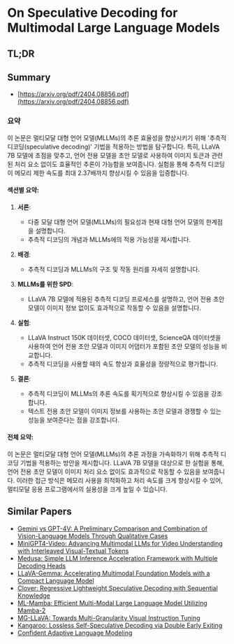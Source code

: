# On Speculative Decoding for Multimodal Large Language Models
## TL;DR
## Summary
- [https://arxiv.org/pdf/2404.08856.pdf](https://arxiv.org/pdf/2404.08856.pdf)

### 요약

이 논문은 멀티모달 대형 언어 모델(MLLMs)의 추론 효율성을 향상시키기 위해 '추측적 디코딩(speculative decoding)' 기법을 적용하는 방법을 탐구합니다. 특히, LLaVA 7B 모델에 초점을 맞추고, 언어 전용 모델을 초안 모델로 사용하여 이미지 토큰과 관련된 처리 요소 없이도 효율적인 추론이 가능함을 보여줍니다. 실험을 통해 추측적 디코딩이 메모리 제한 속도를 최대 2.37배까지 향상시킬 수 있음을 입증합니다.

#### 섹션별 요약:

1. **서론**:
   - 다중 모달 대형 언어 모델(MLLMs)의 필요성과 현재 대형 언어 모델의 한계점을 설명합니다.
   - 추측적 디코딩의 개념과 MLLMs에의 적용 가능성을 제시합니다.

2. **배경**:
   - 추측적 디코딩과 MLLMs의 구조 및 작동 원리를 자세히 설명합니다.

3. **MLLMs를 위한 SPD**:
   - LLaVA 7B 모델에 적용된 추측적 디코딩 프로세스를 설명하고, 언어 전용 초안 모델이 이미지 정보 없이도 효과적으로 작동할 수 있음을 설명합니다.

4. **실험**:
   - LLaVA Instruct 150K 데이터셋, COCO 데이터셋, ScienceQA 데이터셋을 사용하여 언어 전용 초안 모델과 이미지 어댑터가 포함된 초안 모델의 성능을 비교합니다.
   - 추측적 디코딩을 사용할 때의 속도 향상과 효율성을 정량적으로 평가합니다.

5. **결론**:
   - 추측적 디코딩이 MLLMs의 추론 속도를 획기적으로 향상시킬 수 있음을 강조합니다.
   - 텍스트 전용 초안 모델이 이미지 정보를 사용하는 초안 모델과 경쟁할 수 있는 성능을 보여준다는 점을 강조합니다.

#### 전체 요약:

이 논문은 멀티모달 대형 언어 모델(MLLMs)의 추론 과정을 가속화하기 위해 추측적 디코딩 기법을 적용하는 방안을 제시합니다. LLaVA 7B 모델을 대상으로 한 실험을 통해, 언어 전용 초안 모델이 이미지 처리 요소 없이도 효과적으로 작동할 수 있음을 보여줍니다. 이러한 접근 방식은 메모리 사용을 최적화하고 처리 속도를 크게 향상시킬 수 있어, 멀티모달 응용 프로그램에서의 실용성을 크게 높일 수 있습니다.

## Similar Papers
- [Gemini vs GPT-4V: A Preliminary Comparison and Combination of Vision-Language Models Through Qualitative Cases](2312.15011.md)
- [MiniGPT4-Video: Advancing Multimodal LLMs for Video Understanding with Interleaved Visual-Textual Tokens](2404.03413.md)
- [Medusa: Simple LLM Inference Acceleration Framework with Multiple Decoding Heads](2401.10774.md)
- [LLaVA-Gemma: Accelerating Multimodal Foundation Models with a Compact Language Model](2404.01331.md)
- [Clover: Regressive Lightweight Speculative Decoding with Sequential Knowledge](2405.00263.md)
- [ML-Mamba: Efficient Multi-Modal Large Language Model Utilizing Mamba-2](2407.19832.md)
- [MG-LLaVA: Towards Multi-Granularity Visual Instruction Tuning](2406.17770.md)
- [Kangaroo: Lossless Self-Speculative Decoding via Double Early Exiting](2404.18911.md)
- [Confident Adaptive Language Modeling](2207.07061.md)
